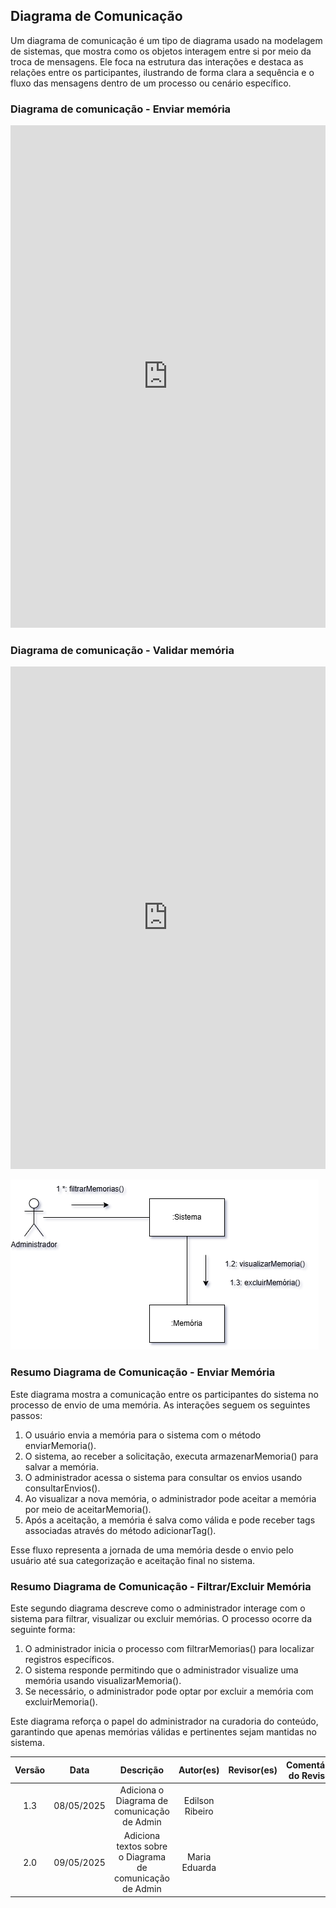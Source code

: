 ## Diagrama de Comunicação

Um diagrama de comunicação é um tipo de diagrama usado na modelagem de sistemas, que mostra como os objetos interagem entre si por meio da troca de mensagens. Ele foca na estrutura das interações e destaca as relações entre os participantes, ilustrando de forma clara a sequência e o fluxo das mensagens dentro de um processo ou cenário específico.

### Diagrama de comunicação - Enviar memória

<iframe frameborder="0" style="width:100%;height:804px;" src="https://viewer.diagrams.net/?tags=%7B%7D&lightbox=1&highlight=0000ff&edit=_blank&layers=1&nav=1&title=DiagramadeComunicacao.drawio&dark=auto#Uhttps%3A%2F%2Fdrive.google.com%2Fuc%3Fid%3D15jjJzTidNUrmkpGNfzmnUHG7DYuoPeIu%26export%3Ddownload"></iframe>

### Diagrama de comunicação - Validar memória

<iframe frameborder="0" style="width:100%;height:804px;" src="https://github.com/UnBArqDsw2025-1-Turma02/2025.1_T02_G2_EternaFGA_Entrega02/blob/main/docs/assets/Diagrama_comunica%C3%A7%C3%A3oAdmin.png"></iframe>

![Diagrama de Comunicação](https://raw.githubusercontent.com/UnBArqDsw2025-1-Turma02/2025.1_T02_G2_EternaFGA_Entrega02/main/docs/assets/Diagrama_comunica%C3%A7%C3%A3oAdmin.png)

### Resumo Diagrama de Comunicação - Enviar Memória

Este diagrama mostra a comunicação entre os participantes do sistema no processo de envio de uma memória. As interações seguem os seguintes passos:

1. O usuário envia a memória para o sistema com o método enviarMemoria().
2. O sistema, ao receber a solicitação, executa armazenarMemoria() para salvar a memória.
3. O administrador acessa o sistema para consultar os envios usando consultarEnvios().
4. Ao visualizar a nova memória, o administrador pode aceitar a memória por meio de aceitarMemoria().
5. Após a aceitação, a memória é salva como válida e pode receber tags associadas através do método adicionarTag().

Esse fluxo representa a jornada de uma memória desde o envio pelo usuário até sua categorização e aceitação final no sistema.

### Resumo Diagrama de Comunicação - Filtrar/Excluir Memória

Este segundo diagrama descreve como o administrador interage com o sistema para filtrar, visualizar ou excluir memórias. O processo ocorre da seguinte forma:

1. O administrador inicia o processo com filtrarMemorias() para localizar registros específicos.
2. O sistema responde permitindo que o administrador visualize uma memória usando visualizarMemoria().
3. Se necessário, o administrador pode optar por excluir a memória com excluirMemoria().

Este diagrama reforça o papel do administrador na curadoria do conteúdo, garantindo que apenas memórias válidas e pertinentes sejam mantidas no sistema.



| Versão |    Data    |                  Descrição                  |    Autor(es)    | Revisor(es) | Comentário do Revisor |
| :----: | :--------: | :-----------------------------------------: | :-------------: | :---------: | :-------------------: |
|  1.3   | 08/05/2025 | Adiciona o Diagrama de comunicação de Admin | Edilson Ribeiro |             |                       |
|  2.0   | 09/05/2025 | Adiciona textos sobre o Diagrama de comunicação de Admin | Maria Eduarda |             |                       |
